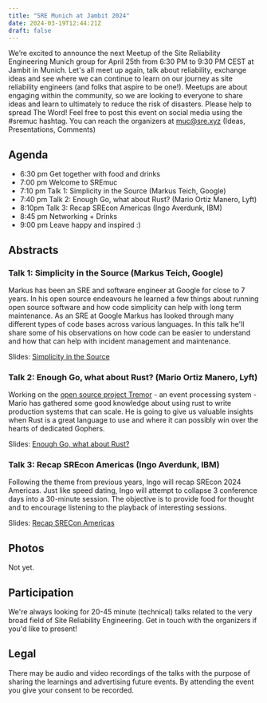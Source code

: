 ```yaml
---
title: "SRE Munich at Jambit 2024"
date: 2024-03-19T12:44:21Z
draft: false
---
```


We’re excited to announce the next Meetup of the Site Reliability Engineering Munich group for April 25th from 6:30 PM to 9:30 PM CEST at Jambit in Munich.
Let's all meet up again, talk about reliability, exchange ideas and see where we can continue to learn on our journey as site reliability engineers (and folks that aspire to be one!).
Meetups are about engaging within the community, so we are looking to everyone to share ideas and learn to ultimately to reduce the risk of disasters.
Please help to spread The Word! Feel free to post this event on social media using the #sremuc hashtag.
You can reach the organizers at muc@sre.xyz (Ideas, Presentations, Comments)

## Agenda

* 6:30 pm Get together with food and drinks
* 7:00 pm Welcome to SREmuc
* 7:10 pm Talk 1: Simplicity in the Source (Markus Teich, Google)
* 7:40 pm Talk 2: Enough Go, what about Rust? (Mario Ortiz Manero, Lyft)
* 8:10pm Talk 3: Recap SREcon Americas (Ingo Averdunk, IBM)
* 8:45 pm Networking + Drinks
* 9:00 pm Leave happy and inspired :)


## Abstracts

### Talk 1: Simplicity in the Source (Markus Teich, Google)

Markus has been an SRE and software engineer at Google for close to 7 years.
In his open source endeavours he learned a few things about running open source software and how code simplicity can help with long term maintenance.
As an SRE at Google Markus has looked through many different types of code bases across various languages.
In this talk he'll share some of his observations on how code can be easier to understand and how that can help with incident management and maintenance.

Slides: [Simplicity in the Source](/slides/2024_04/simplicity.pdf)

### Talk 2: Enough Go, what about Rust? (Mario Ortiz Manero, Lyft)

Working on the [open source project Tremor](https://www.tremor.rs/) - an event processing system - Mario has gathered some good knowledge about using rust to write production systems that can scale.
He is going to give us valuable insights when Rust is a great language to use and where it can possibly win over the hearts of dedicated Gophers.

Slides: [Enough Go, what about Rust?](/slides/2024_04/rust.pdf)

### Talk 3: Recap SREcon Americas (Ingo Averdunk, IBM)

Following the theme from previous years, Ingo will recap SREcon 2024 Americas. Just like speed dating, Ingo will attempt to collapse 3 conference days into a 30-minute session.
The objective is to provide food for thought and to encourage listening to the playback of interesting sessions.

Slides: [Recap SRECon Americas](/slides/2024_04/srecon24.pdf)

## Photos

Not yet.

## Participation

We're always looking for 20-45 minute (technical) talks related to the very broad field of Site Reliability Engineering.
Get in touch with the organizers if you'd like to present!

## Legal

There may be audio and video recordings of the talks with the purpose of sharing the learnings and advertising future events. 
By attending the event you give your consent to be recorded.